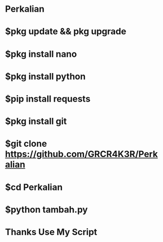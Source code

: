 # Perkalian
# $pkg update && pkg upgrade
# $pkg install nano
# $pkg install python
# $pip install requests
# $pkg install git
# $git clone https://github.com/GRCR4K3R/Perkalian
# $cd Perkalian
# $python tambah.py
# Thanks Use My Script
